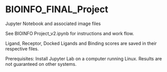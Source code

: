 # BIOINFO_FINAL_Project
Jupyter Notebook and associated image files

See BIOINFO Project_v2.ipynb for instructions and work flow.

Ligand, Receptor, Docked Ligands and Binding scores are saved in their respective files.

Prerequisites:
  Install Jupyter Lab on a computer running Linux. Results are not guaranteed on other systems.
